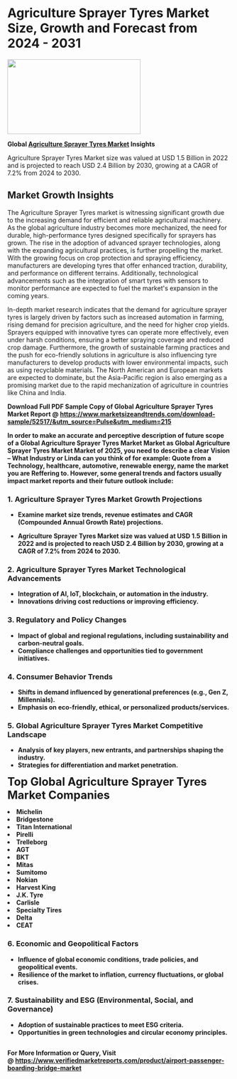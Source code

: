 <H1>Agriculture Sprayer Tyres Market Size, Growth and Forecast from 2024 - 2031</H1><img class="aligncenter size-medium wp-image-584254" src="https://thirdeyenews.in/wp-content/uploads/2024/09/Global-Market-Research-300x168.jpeg" alt="" width="300" height="168" /><p><strong>Global&nbsp;<a href="https://www.marketsizeandtrends.com/download-sample/52517/&amp;utm_source=Pulse&amp;utm_medium=215">Agriculture Sprayer Tyres Market</a> Insights</strong></p><p>Agriculture Sprayer Tyres Market size was valued at USD 1.5 Billion in 2022 and is projected to reach USD 2.4 Billion by 2030, growing at a CAGR of 7.2% from 2024 to 2030.</p><p><h2>Market Growth Insights</h2> <p>The Agriculture Sprayer Tyres market is witnessing significant growth due to the increasing demand for efficient and reliable agricultural machinery. As the global agriculture industry becomes more mechanized, the need for durable, high-performance tyres designed specifically for sprayers has grown. The rise in the adoption of advanced sprayer technologies, along with the expanding agricultural practices, is further propelling the market. With the growing focus on crop protection and spraying efficiency, manufacturers are developing tyres that offer enhanced traction, durability, and performance on different terrains. Additionally, technological advancements such as the integration of smart tyres with sensors to monitor performance are expected to fuel the market's expansion in the coming years.</p> <p><strong></strong></p> <p>In-depth market research indicates that the demand for agriculture sprayer tyres is largely driven by factors such as increased automation in farming, rising demand for precision agriculture, and the need for higher crop yields. Sprayers equipped with innovative tyres can operate more effectively, even under harsh conditions, ensuring a better spraying coverage and reduced crop damage. Furthermore, the growth of sustainable farming practices and the push for eco-friendly solutions in agriculture is also influencing tyre manufacturers to develop products with lower environmental impacts, such as using recyclable materials. The North American and European markets are expected to dominate, but the Asia-Pacific region is also emerging as a promising market due to the rapid mechanization of agriculture in countries like China and India.</p> <p><strong></p><p><span class=""><strong>Download Full PDF Sample Copy of Global Agriculture Sprayer Tyres Market Report</strong> @ <a href="https://www.marketsizeandtrends.com/download-sample/52517/&amp;utm_source=Pulse&amp;utm_medium=215" target="_blank">https://www.marketsizeandtrends.com/download-sample/52517/&amp;utm_source=Pulse&amp;utm_medium=215</a></span></p><p>In order to make an accurate and perceptive description of future scope of a Global&nbsp;Agriculture Sprayer Tyres Market Market as Global&nbsp;Agriculture Sprayer Tyres Market Market of 2025, you need to describe a clear Vision &ndash; What Industry or Linda can you think of for example: Quote from a Technology, healthcare, automotive, renewable energy, name the market you are Reffering to. However, some general trends and factors usually impact market reports and their future outlook include:</p><h3>1.&nbsp;<strong>Agriculture Sprayer Tyres Market Growth Projections</strong></h3><ul><li>Examine market size trends, revenue estimates and CAGR (Compounded Annual Growth Rate) projections.</li><li><p>Agriculture Sprayer Tyres Market size was valued at USD 1.5 Billion in 2022 and is projected to reach USD 2.4 Billion by 2030, growing at a CAGR of 7.2% from 2024 to 2030.</p></li></ul><h3>2.&nbsp;<strong>Agriculture Sprayer Tyres Market Technological Advancements</strong></h3><ul><li>Integration of AI, IoT, blockchain, or automation in the industry.</li><li>Innovations driving cost reductions or improving efficiency.</li></ul><h3>3.&nbsp;<strong>Regulatory and Policy Changes</strong></h3><ul><li>Impact of global and regional regulations, including sustainability and carbon-neutral goals.</li><li>Compliance challenges and opportunities tied to government initiatives.</li></ul><h3>4.&nbsp;<strong>Consumer Behavior Trends</strong></h3><ul><li>Shifts in demand influenced by generational preferences (e.g., Gen Z, Millennials).</li><li>Emphasis on eco-friendly, ethical, or personalized products/services.</li></ul><h3>5.&nbsp;<strong>Global Agriculture Sprayer Tyres Market Competitive Landscape</strong></h3><ul><li>Analysis of key players, new entrants, and partnerships shaping the industry.</li><li>Strategies for differentiation and market penetration.</li></ul><p data-pm-slice="1 1 []"><span style="color: inherit; font-family: inherit; font-size: 25px;">Top Global Agriculture Sprayer Tyres Market Companies</span></p><div class="" data-test-id=""><p><li>Michelin</li><li> Bridgestone</li><li> Titan International</li><li> Pirelli</li><li> Trelleborg</li><li> AGT</li><li> BKT</li><li> Mitas</li><li> Sumitomo</li><li> Nokian</li><li> Harvest King</li><li> J.K. Tyre</li><li> Carlisle</li><li> Specialty Tires</li><li> Delta</li><li> CEAT</li></p></div><h3>6.&nbsp;<strong>Economic and Geopolitical Factors</strong></h3><ul><li>Influence of global economic conditions, trade policies, and geopolitical events.</li><li>Resilience of the market to inflation, currency fluctuations, or global crises.</li></ul><h3>7.&nbsp;<strong>Sustainability and ESG (Environmental, Social, and Governance)</strong></h3><ul><li>Adoption of sustainable practices to meet ESG criteria.</li><li>Opportunities in green technologies and circular economy principles.</li></ul><h2><strong style="font-size: 14px;">For More Information or Query, Visit @&nbsp;</strong><a style="background-color: #ffffff; font-size: 14px;" href="https://www.marketsizeandtrends.com/report/agriculture-sprayer-tyres-market/" target="_blank">https://www.verifiedmarketreports.com/product/airport-passenger-boarding-bridge-market</a></h2>
